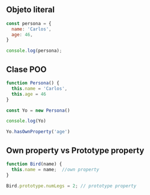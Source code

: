 ## Objeto literal
```js
const persona = {
  name: 'Carlos',
  age: 46,
}

console.log(persona);
```


## Clase POO
```js
function Persona() {
  this.name = 'Carlos',
  this.age = 46
}

const Yo = new Persona()

console.log(Yo)

Yo.hasOwnProperty('age')
```

## Own property vs Prototype property
```js
function Bird(name) {
  this.name = name;  //own property
}

Bird.prototype.numLegs = 2; // prototype property
```